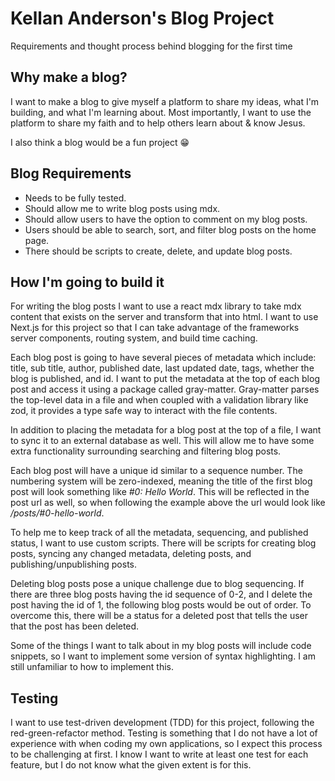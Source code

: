 # Kellan Anderson's Blog Project

Requirements and thought process behind blogging for the first time

## Why make a blog?

I want to make a blog to give myself a platform to share my ideas, what I'm building, and what I'm learning about. Most importantly, I want to use the platform to share my faith and to help others learn about & know Jesus.

I also think a blog would be a fun project 😁

## Blog Requirements

- Needs to be fully tested.
- Should allow me to write blog posts using mdx.
- Should allow users to have the option to comment on my blog posts.
- Users should be able to search, sort, and filter blog posts on the home page.
- There should be scripts to create, delete, and update blog posts.

## How I'm going to build it

For writing the blog posts I want to use a react mdx library to take mdx content that exists on the server and transform that into html. I want to use Next.js for this project so that I can take advantage of the frameworks server components, routing system, and build time caching.

Each blog post is going to have several pieces of metadata which include: title, sub title, author, published date, last updated date, tags, whether the blog is published, and id. I want to put the metadata at the top of each blog post and access it using a package called gray-matter. Gray-matter parses the top-level data in a file and when coupled with a validation library like zod, it provides a type safe way to interact with the file contents.

In addition to placing the metadata for a blog post at the top of a file, I want to sync it to an external database as well. This will allow me to have some extra functionality surrounding searching and filtering blog posts.

Each blog post will have a unique id similar to a sequence number. The numbering system will be zero-indexed, meaning the title of the first blog post will look something like *#0: Hello World*. This will be reflected in the post url as well, so when following the example above the url would look like */posts/#0-hello-world*.

To help me to keep track of all the metadata, sequencing, and published status, I want to use custom scripts. There will be scripts for creating blog posts, syncing any changed metadata, deleting posts, and publishing/unpublishing posts.

Deleting blog posts pose a unique challenge due to blog sequencing. If there are three blog posts having the id sequence of 0-2, and I delete the post having the id of 1, the following blog posts would be out of order. To overcome this, there will be a status for a deleted post that tells the user that the post has been deleted.

Some of the things I want to talk about in my blog posts will include code snippets, so I want to implement some version of syntax highlighting. I am still unfamiliar to how to implement this.

## Testing

I want to use test-driven development (TDD) for this project, following the red-green-refactor method. Testing is something that I do not have a lot of experience with when coding my own applications, so I expect this process to be challenging at first. I know I want to write at least one test for each feature, but I do not know what the given extent is for this.
